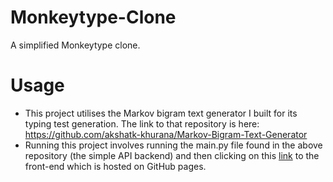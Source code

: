 # Monkeytype-Clone
 A simplified Monkeytype clone.

# Usage
- This project utilises the Markov bigram text generator I built for its typing test generation. The link to that repository is here:
  https://github.com/akshatk-khurana/Markov-Bigram-Text-Generator
- Running this project involves running the main.py file found in the above repository (the simple API backend) and then clicking on this [link]([url](https://akshatk-khurana.github.io/Monkeytype-Clone/)) to the front-end which is hosted on GitHub pages.
